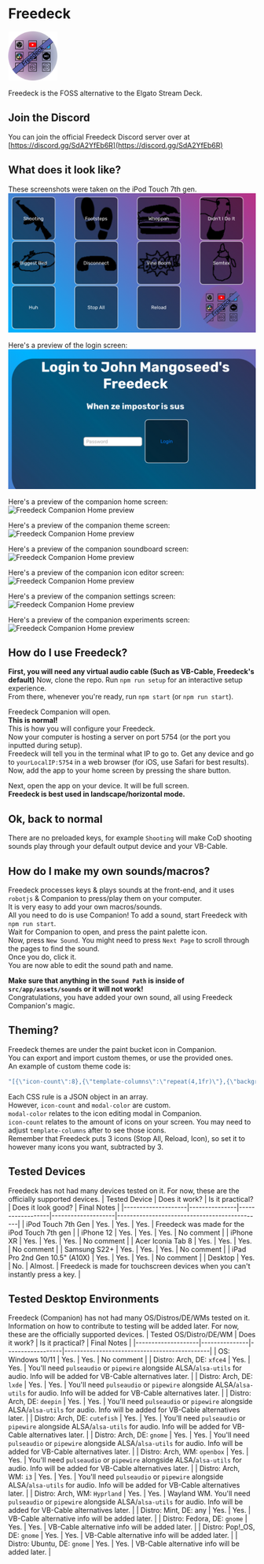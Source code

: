 # Freedeck

<img src="https://github.com/freedeck/freedeck/blob/dev/src/app/assets/icons/freedeck.png?raw=true" width='100' height='100'>

Freedeck is the FOSS alternative to the Elgato Stream Deck.  

## Join the Discord

You can join the official Freedeck Discord server over at [https://discord.gg/SdA2YfEb6R](https://discord.gg/SdA2YfEb6R)

## What does it look like?

These screenshots were taken on the iPod Touch 7th gen.
![Freedeck UI preview](https://github.com/freedeck/freedeck/blob/master/demo/preview.jpg?raw=true)

Here's a preview of the login screen:
![Freedeck Login preview](https://github.com/freedeck/freedeck/blob/master/demo/preview-login.jpg?raw=true)

Here's a preview of the companion home screen:
![Freedeck Companion Home preview](https://ifarded.lol/captures/Screenshot@2023_07_22_09_21_83904.png)

Here's a preview of the companion theme screen:
![Freedeck Companion Home preview](https://ifarded.lol/captures/Screenshot@2023_07_22_09_21_69019.png)

Here's a preview of the companion soundboard screen:
![Freedeck Companion Home preview](https://ifarded.lol/captures/Screenshot@2023_07_22_09_21_11365.png)

Here's a preview of the companion icon editor screen:
![Freedeck Companion Home preview](https://ifarded.lol/captures/Screenshot@2023_07_22_09_21_57364.png)

Here's a preview of the companion settings screen:
![Freedeck Companion Home preview](https://ifarded.lol/captures/Screenshot@2023_07_22_09_22_45142.png)

Here's a preview of the companion experiments screen:
![Freedeck Companion Home preview](https://ifarded.lol/captures/Screenshot@2023_07_22_09_22_79888.png)

## How do I use Freedeck?

**First, you will need any virtual audio cable (Such as VB-Cable, Freedeck's default)**
Now, clone the repo. Run `npm run setup` for an interactive setup experience.  
From there, whenever you're ready, run `npm start` (or `npm run start`).

Freedeck Companion will open.  
**This is normal!**  
This is how you will configure your Freedeck.  
Now your computer is hosting a server on port 5754 (or the port you inputted during setup).  
Freedeck will tell you in the terminal what IP to go to.
Get any device and go to `yourLocalIP:5754` in a web browser (for iOS, use Safari for best results).  
Now, add the app to your home screen by pressing the share button.  

Next, open the app on your device. It will be full screen.  
**Freedeck is best used in landscape/horizontal mode.**

## Ok, back to normal

There are no preloaded keys, for example `Shooting` will make CoD shooting sounds play through your default output device and your VB-Cable.

## How do I make my own sounds/macros?

Freedeck processes keys & plays sounds at the front-end, and it uses `robotjs` & Companion to press/play them on your computer.  
It is very easy to add your own macros/sounds.  
All you need to do is use Companion!
To add a sound, start Freedeck with `npm run start`.  
Wait for Companion to open, and press the paint palette icon.  
Now, press `New Sound`. You might need to press `Next Page` to scroll through the pages to find the sound.  
Once you do, click it.  
You are now able to edit the sound path and name.

**Make sure that anything in the `Sound Path` is inside of `src/app/assets/sounds` or it will not work!**  
Congratulations, you have added your own sound, all using Freedeck Companion's magic.

## Theming?

Freedeck themes are under the paint bucket icon in Companion.  
You can export and import custom themes, or use the provided ones.  
An example of custom theme code is:  

```js
"[{\"icon-count\":8},{\"template-columns\":\"repeat(4,1fr)\"},{\"background-size\":\"400% 400%\"},{\"font-family\":\"Rubik, sans-serif\"},{\"background\":\"45deg, rgba(255, 0, 89, 1) 0%, rgba(0, 179, 255, 1) 33%, rgba(255, 0, 89, 1) 66%, rgba(0, 179, 255, 1) 100%\"},{\"modal-color\":\"rgba(0, 179, 255, 1)\"}]"
```

Each CSS rule is a JSON object in an array.  
However, `icon-count` and `modal-color` are custom.  
`modal-color` relates to the icon editing modal in Companion.  
`icon-count` relates to the amount of icons on your screen. You may need to adjust `template-columns` after to see those icons.  
Remember that Freedeck puts 3 icons (Stop All, Reload, Icon), so set it to however many icons you want, subtracted by 3.

## Tested Devices

Freedeck has not had many devices tested on it. For now, these are the officially supported devices.
| Tested Device      | Does it work? | Is it practical? | Does it look good? | Final Notes                                  |
|--------------------|---------------|------------------|--------------------|----------------------------------------------|
| iPod Touch 7th Gen | Yes.          | Yes.             | Yes.               | Freedeck was made for the iPod Touch 7th gen  |
| iPhone 12          | Yes.          | Yes.             | Yes.           | No comment |
| iPhone XR          | Yes.          | Yes.             | Yes.           | No comment |
| Acer Iconia Tab 8  | Yes.       | Yes.       | Yes.        | No comment |
| Samsung S22+         | Yes.          | Yes.             | Yes.           | No comment |
| iPad Pro 2nd Gen 10.5" (A10X)          | Yes.          | Yes.             | Yes.           | No comment |
| Desktop         | Yes.          | No.             | Almost.           | Freedeck is made for touchscreen devices when you can't instantly press a key. |

## Tested Desktop Environments

Freedeck (Companion) has not had many OS/Distros/DE/WMs tested on it. Information on how to contribute to testing will be added later. For now, these are the officially supported devices.
| Tested OS/Distro/DE/WM      | Does it work? | Is it practical? | Final Notes                                  |
|--------------------|---------------|------------------|----------------------------------------------|
| OS: Windows 10/11 | Yes.          | Yes.             | No comment  |
| Distro: Arch, DE: `xfce4`          | Yes.          | Yes.             | You'll need `pulseaudio` or `pipewire` alongside ALSA/`alsa-utils` for audio. Info will be added for VB-Cable alternatives later. |
| Distro: Arch, DE: `lxde`          | Yes.          | Yes.             | You'll need `pulseaudio` or `pipewire` alongside ALSA/`alsa-utils` for audio. Info will be added for VB-Cable alternatives later. |
| Distro: Arch, DE: `deepin`          | Yes.          | Yes.             | You'll need `pulseaudio` or `pipewire` alongside ALSA/`alsa-utils` for audio. Info will be added for VB-Cable alternatives later. |
| Distro: Arch, DE: `cutefish`          | Yes.          | Yes.             | You'll need `pulseaudio` or `pipewire` alongside ALSA/`alsa-utils` for audio. Info will be added for VB-Cable alternatives later. |
| Distro: Arch, DE: `gnome`          | Yes.          | Yes.             | You'll need `pulseaudio` or `pipewire` alongside ALSA/`alsa-utils` for audio. Info will be added for VB-Cable alternatives later. |
| Distro: Arch, WM: `openbox`          | Yes.          | Yes.             | You'll need `pulseaudio` or `pipewire` alongside ALSA/`alsa-utils` for audio. Info will be added for VB-Cable alternatives later. |
| Distro: Arch, WM: `i3`          | Yes.          | Yes.             | You'll need `pulseaudio` or `pipewire` alongside ALSA/`alsa-utils` for audio. Info will be added for VB-Cable alternatives later. |
| Distro: Arch, WM: `Hyprland`          | Yes.          | Yes.             | Wayland WM. You'll need `pulseaudio` or `pipewire` alongside ALSA/`alsa-utils` for audio. Info will be added for VB-Cable alternatives later. |
| Distro: Mint, DE: any         | Yes.          | Yes.             | VB-Cable alternative info will be added later. |
| Distro: Fedora, DE: `gnome`        | Yes.          | Yes.             | VB-Cable alternative info will be added later. |
| Distro: Pop!_OS, DE: `gnome`        | Yes.          | Yes.             | VB-Cable alternative info will be added later. |
| Distro: Ubuntu, DE: `gnome`        | Yes.          | Yes.             | VB-Cable alternative info will be added later. |
